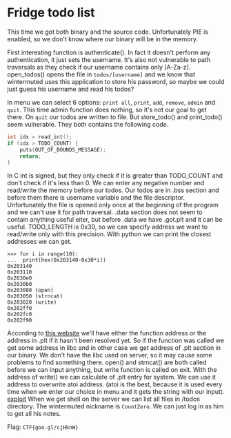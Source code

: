 # Fridge todo list

This time we got both binary and the source code. Unfortunately PIE is enabled, so we don't know where our binary will be in the memory.

First interesting function is authenticate(). In fact it doesn't perform any authentication, it just sets the username.
It's also not vulnerable to path traversals as they check if our username contains only [A-Za-z]. open_todos() opens the file in `todos/[username]` and we know that wintermuted uses this application to store his password, so maybe we could just guess his username and read his todos?

In menu we can select 6 options: `print all`, `print`, `add`, `remove`, `admin` and `quit`. This time admin function does nothing, so it's not our goal to get there.
On `quit` our todos are written to file. But store_todo() and print_todo() seem vulnerable. They both contains the following code.
```c
int idx = read_int();
if (idx > TODO_COUNT) {
	puts(OUT_OF_BOUNDS_MESSAGE);
	return;
}
```  
In C int is signed, but they only check if it is greater than TODO_COUNT and don't check if it's less than 0. We can enter any negative number and read/write the memory before our todos.
Our todos are in .bss section and before them there is username variable and the file descriptor. Unfortunately the file is opened only once at the beginning of the program and we can't use it for path traversal.
.data section does not seem to contain anything useful eiter, but before .data we have .got.plt and it can be useful.
TODO_LENGTH is 0x30, so we can specify address we want to read/write only with this precision. With python we can print the closest addresses we can get.
```
>>> for i in range(10):
...  print(hex(0x203140-0x30*i))
0x203140
0x203110
0x2030e0
0x2030b0
0x203080 (open)
0x203050 (strncat)
0x203020 (write)
0x202ff0
0x202fc0
0x202f90
```
According to [this website](https://systemoverlord.com/2017/03/19/got-and-plt-for-pwning.html) we'll have either the function address or the address in .plt if it hasn't been resolved yet.
So if the function was called we get some address in libc and in other case we get address of .plt section in our binary.
We don't have the libc used on server, so it may cause some problems to find something there. open() and strncat() are both called before we can input anything, but write function is called on exit.
With the address of write() we can calculate of .plt entry for system. We can use it address to overwrite atoi address. (atoi is the best, because it is used every time when we enter our choice in menu and it gets the string with our input).
[exploit](exploit.py)
When we get shell on the server we can list all files in /todos directory. The wintermuted nickname is `CountZero`. We can just log in as him to get all his notes. 

Flag: `CTF{goo.gl/cjHknW}`